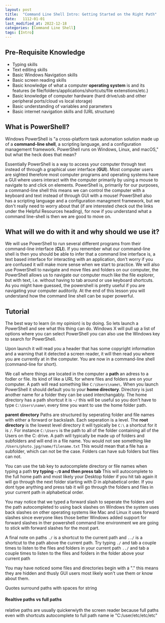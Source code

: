 ```yaml
---
layout: post
title:  "Command Line Shell Intro: Getting Started on the Right Path"
date:   1112-01-01
last_modified_at: 2022-12-18
categories: [Command Line Shell]
tags: [Intro]
---
```


## Pre-Requisite Knowledge
- Typing skills
- Text editing skills
- Basic Windows Navigation skills
- Basic screen reading skills
- Basic knowledge of what a computer **operating system** is and its features (ie file/folders/applications/shortcuts/file extenstions/etc.)
- Basic knowledge of computer hardware (hard drive/usb and other peripheral ports/cloud vs local storage)
- Basic understanding of variables and parameters
- Basic internet navigation skills and (URL structure)

## What is PowerShell?
Windows PowerShell is "a cross-platform task automation solution made up of a **command-line shell**, a scripting language, and a configuration management framework. PowerShell runs on Windows, Linux, and macOS," but what the heck does that mean? 

Essentially PowerShell is a way to access your computer through text instead of through a graphical user interface (**GUI**). Most computer users are sighted therefore most computer programs and operating systems have a GUI where users interact with the computer primarily by using a mouse to navigate to and click on elements. PowerShell is, primarily for our purposes, a command-line shell this means we can control the computer with a keyboard and text instead of through GUI with a mouse! PowerShell also has a scripting language and a configuration managment framework, but we don't really need to worry about that (if are interested check out the links under the Helpful Resources heading), for now if you understand what a command line-shell is then we are good to move on.

## What will we do with it and why should we use it?
We will use PowerShell to run several different programs from their command-line interface (**CLI**). If you remember what our command-line shell is then you should be able to infer that a command line interface is, a text based interface for interacting with an application, don't worry if you are confused it will make more sense when we start to practice. We will also use PowerShell to navigate and move files and folders on our computer, the PowerShell allows us to navigate our computer much like the file explorer, but with text, i.e. without having to tab around or use keyboard shortcuts. As you might have guessed, the powershell is pretty useful if you are navigating your computer auditorily. At the end of this lesson you will understand how the command line shell can be super powerful. 

## Tutorial
The best way to learn (in my opinion) is by doing. So lets launch a PowerShell and see what this thing can do. Windows X will pull up a list of options where you can select PowerShell you can also use the Windows key to search for PowerShell.             

Upon launch it will read you a header that has some copyright information and a warning that it detected a screen reader, it will then read you where you are currently at in the computer. You are now in a command-line shell (command-line for short). 

We call where things are located in the computer a **path** an adress to a fodler or file. Its kind of like a URL for where files and folders are on your computer. A path will read something like `C:\Users\name\`. When you launch PowerShell it should default you to your **home directory**. Directory is just another name for a folder they can be used interchangably. The home directory has a path shortcut it is `~/` this will be useful so you don't have to type `C:\Users\name\` every time you want to use the home folder path. 

**parent directory** 
Paths are structured by seperating folder and file names with either a forward or backslash. Each seperation is a level. The **root directory** is the lowest level directory it will typically be `C:\` a shortcut for it is `/`. For instance `C:\Users` is the path to all of the folder containing all of the Users on the C: drive. A path will typically be made up of folders and subfolders and will end in a file name. You would not see something like
`/Users/photo.jpg/name/filename.txt` 
This would mean that a file has a subfolder, which can not be the case. Folders can have sub folders but files can not.

You can use the tab key to autocomplete directory or file names when typing a path 
**try typing `~/D` and then press tab**
This will autocomplete to the full home path and most likely your Desktop folder if you hit tab again it will go through the next folder starting with D in alphabetical order. If you dont type anything and press tab it will go through the folders and files in your current path in alphabetical order.

You may notice that we typed a forward slash to seperate the folders and the path autocompleted to using back slashes on Windows the system uses back slashes on other operating systems like Mac and Linux it uses forward slashes since everyone likes those better Windows added support for forward slashes in ther powershell command line environment we are going to stick with forward slashes for the most part.

A final note on paths `./` is a shortcut to the current path and `../` is a shortcut to the path above the current path. Try typing 
`./` and tab a couple times to listen to the files and folders in your current path
`../` and tab a couple times to listen to the files and folders in the folder above your current path

You may have noticed some files and directories begin with a "." this means they are hidden and thusly GUI users most likely won't use them or know about them. 

Quotes surround paths with spaces for string 

#### Realtive paths vs full paths 
relative paths are usually quickerwiyth the screen reader because full paths even with shortcuts autocomplete to full path name ie "C:/user/etc/etc/etc"
